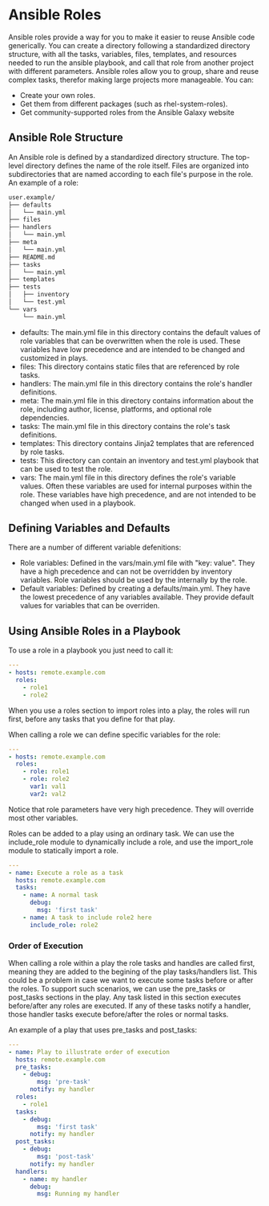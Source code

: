 # Ansible Roles

Ansible roles provide a way for you to make it easier to reuse Ansible code generically.
You can create a directory following a standardized directory structure, with all the tasks, variables, files, templates, and resources needed to run the ansible playbook, and call that role from another project
with different parameters.
Ansible roles allow you to group, share and reuse complex tasks, therefor making large projects more manageable.
You can:

- Create your own roles.
- Get them from different packages (such as rhel-system-roles).
- Get community-supported roles from the Ansible Galaxy website

## Ansible Role Structure

An Ansible role is defined by a standardized directory structure. The top-level directory defines the name of the role itself. Files are organized into subdirectories that are named according to each file's purpose in the role.
An example of a role:

```bash
user.example/
├── defaults
│   └── main.yml
├── files
├── handlers
│   └── main.yml
├── meta
│   └── main.yml
├── README.md
├── tasks
│   └── main.yml
├── templates
├── tests
│   ├── inventory
│   └── test.yml
└── vars
    └── main.yml
```

- defaults: The main.yml file in this directory contains the default values of role variables that can be overwritten when the role is used. These variables have low precedence and are intended to be changed and customized in plays.
- files: This directory contains static files that are referenced by role tasks.
- handlers: The main.yml file in this directory contains the role's handler definitions.
- meta: The main.yml file in this directory contains information about the role, including author, license, platforms, and optional role dependencies.
- tasks: The main.yml file in this directory contains the role's task definitions.
- templates: This directory contains Jinja2 templates that are referenced by role tasks.
- tests: This directory can contain an inventory and test.yml playbook that can be used to test the role.
- vars: The main.yml file in this directory defines the role's variable values. Often these variables are used for internal purposes within the role. These variables have high precedence, and are not intended to be changed when used in a playbook.

## Defining Variables and Defaults

There are a number of different variable defenitions:

- Role variables: Defined in the vars/main.yml file with "key: value". They have a high precedence and can not be overridden by inventory variables. Role variables should be used by the internally by the role.
- Default variables: Defined by creating a defaults/main.yml. They have the lowest precedence of any variables available. They provide default values for variables that can be overriden.

## Using Ansible Roles in a Playbook

To use a role in a playbook you just need to call it:

```yaml
---
- hosts: remote.example.com
  roles:
    - role1
    - role2
```

When you use a roles section to import roles into a play, the roles will run first, before any tasks that you define for that play.

When calling a role we can define specific variables for the role:

```yaml
---
- hosts: remote.example.com
  roles:
    - role: role1
    - role: role2
      var1: val1
      var2: val2
```

Notice that role parameters have very high precedence. They will override most other variables.

Roles can be added to a play using an ordinary task. We can use the include_role module to dynamically include a role, and use the import_role module to statically import a role.

```yaml
---
- name: Execute a role as a task
  hosts: remote.example.com
  tasks:
    - name: A normal task
      debug:
        msg: 'first task'
    - name: A task to include role2 here
      include_role: role2
```

### Order of Execution

When calling a role within a play the role tasks and handles are called first, meaning they are added to the begining of the play tasks/handlers list. This could be a problem in case we want to execute some tasks before or after the roles.
To support such scenarios, we can use the pre_tasks or post_tasks sections in the play. Any task listed in this section executes before/after any roles are executed. If any of these tasks notify a handler, those handler tasks execute before/after the roles or normal tasks.

An example of a play that uses pre_tasks and post_tasks:

```yaml
---
- name: Play to illustrate order of execution
  hosts: remote.example.com
  pre_tasks:
    - debug:
        msg: 'pre-task'
      notify: my handler
  roles:
    - role1
  tasks:
    - debug:
        msg: 'first task'
      notify: my handler
  post_tasks:
    - debug:
        msg: 'post-task'
      notify: my handler
  handlers:
    - name: my handler
      debug:
        msg: Running my handler
```